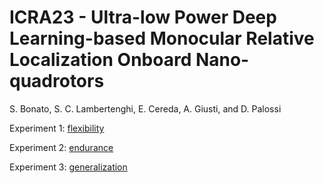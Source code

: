# ICRA23 - Ultra-low Power Deep Learning-based Monocular Relative Localization Onboard Nano-quadrotors

S. Bonato, S. C. Lambertenghi, E. Cereda, A. Giusti, and D. Palossi


Experiment 1: [flexibility](https://www.youtube.com/watch?v=CLw1m1-9dik)

Experiment 2: [endurance](https://www.youtube.com)

Experiment 3: [generalization](https://www.youtube.com)
